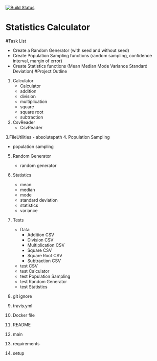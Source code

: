 [![Build Status](https://travis-ci.com/aryasuva2250/IS218-Project2.svg?branch=development)](https://travis-ci.com/aryasuva2250/IS218-Project2)
# Statistics Calculator

#Task List
- Create a Random Generator (with seed and without seed)
- Create Population Sampling functions (random sampling, confidence interval, margin of error)
- Create Statistics functions (Mean Median Mode Variance Standard Deviation)
#Project Outline
1. Calculator
    - Calculator
    - addition
    - division
    - multiplication
    - square
    - square root
    - subtraction
2. CsvReader
    - CsvReader
    
3.FileUtilities
    - absolutepath
4. Population Sampling
   - population sampling
5. Random Generator
   - random generator
6. Statistics
   - mean
    - median
    - mode
    - standard deviation
    - statistics
    - variance
7. Tests
    - Data
        - Addition CSV
        - Division CSV
        - Multiplication CSV
        - Square CSV
        - Square Root CSV
        - Subtraction CSV
    - test CSV
    - test Calculator
    - test Population Sampling
    - test Random Generator
    - test Statistics
    
8. git ignore
9. travis.yml
10. Docker file
11. README
12. main
13. requirements
14. setup

    


